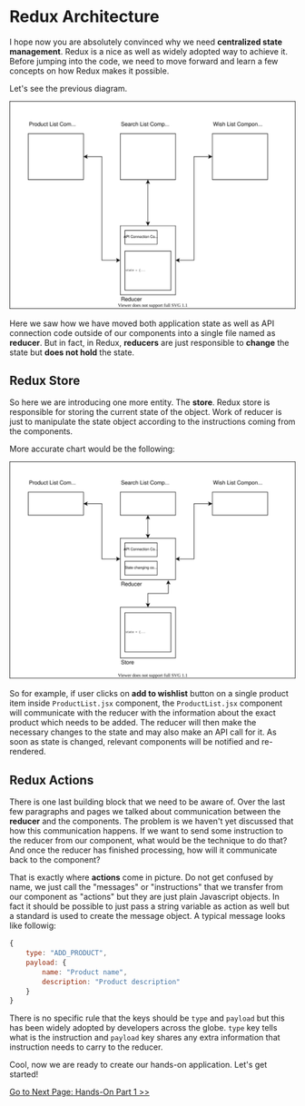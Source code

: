 # Redux Architecture
I hope now you are absolutely convinced why we need **centralized state management**. Redux is a nice as well as widely adopted way to achieve it. Before jumping into the code, we need to move forward and learn a few concepts on how Redux makes it possible.

Let's see the previous diagram.

![loosely coupled components with centralized state](../01-why-redux/the-solution-1.drawio.svg)

Here we saw how we have moved both application state as well as API connection code outside of our components into a single file named as **reducer**. But in fact, in Redux, **reducers** are just responsible to **change** the state but **does not hold** the state.

## Redux Store

So here we are introducing one more entity. The **store**. Redux store is responsible for storing the current state of the object. Work of reducer is just to manipulate the state object according to the instructions coming from the components.

More accurate chart would be the following:

![loosely coupled components with centralized state](redux-architecture-1.drawio.svg)

So for example, if user clicks on **add to wishlist** button on a single product item inside `ProductList.jsx` component, the `ProductList.jsx` component will communicate with the reducer with the information about the exact product which needs to be added. The reducer will then make the necessary changes to the state and may also make an API call for it. As soon as state is changed, relevant components will be notified and re-rendered.

## Redux Actions

There is one last building block that we need to be aware of. Over the last few paragraphs and pages we talked about communication between the **reducer** and the components. The problem is we haven't yet discussed that how this communication happens. If we want to send some instruction to the reducer from our component, what would be the technique to do that? And once the reducer has finished processing, how will it communicate back to the component?

That is exactly where **actions** come in picture. Do not get confused by name, we just call the "messages" or "instructions" that we transfer from our component as "actions" but they are just plain Javascript objects. In fact it should be possible to just pass a string variable as action as well but a standard is used to create the message object. A typical message looks like followig:
```Javascript
{
    type: "ADD_PRODUCT",
    payload: {
        name: "Product name",
        description: "Product description"
    }
}
```

There is no specific rule that the keys should be `type` and `payload` but this has been widely adopted by developers across the globe. `type` key tells what is the instruction and `payload` key shares any extra information that instruction needs to carry to the reducer.

Cool, now we are ready to create our hands-on application. Let's get started!

[Go to Next Page: Hands-On Part 1 >>](https://github.com/theyouthproject/react-redux-hands-on-tutorial/blob/master/docs/03-hands-on-bootstrap-react/01-bootstrap-react.md)